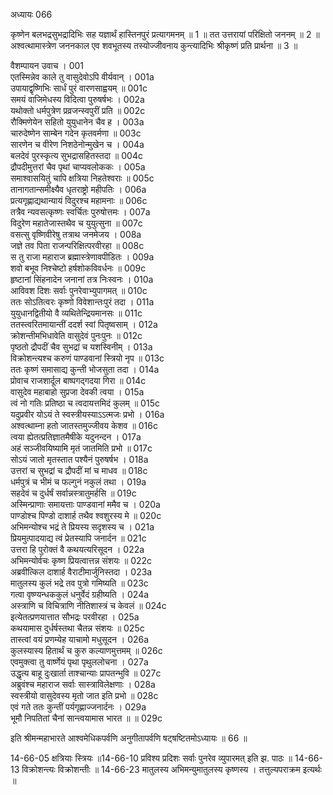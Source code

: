 अध्यायः 066

कृष्णेन बलभद्रसुभद्रादिभिः सह यज्ञार्थं हास्तिनपुरं प्रत्यागमनम् ॥ 1 ॥ तत उत्तरायां परिक्षितो जननम् ॥ 2 ॥ अश्वत्थामास्त्रेण जननकाल एव शवभूतस्य तस्योज्जीवनाय कुन्त्यादिभिः श्रीकृष्णं प्रति प्रार्थना ॥ 3 ॥

वैशम्पायन उवाच ।	001  
एतस्मिन्नेव काले तु वासुदेवोऽपि वीर्यवान् ।	001a  
उपायाद्वृष्णिभिः सार्धं पुरं वारणसाह्वयम् ॥	001c  
समयं वाजिमेधस्य विदित्वा पुरुषर्षभः ।	002a  
यथोक्तो धर्मपुत्रेण प्रव्रजन्स्वपुरीं प्रति ॥	002c  
रौक्मिणेयेन सहितो युयुधानेन चैव ह ।	003a  
चारुदेष्णेन साम्बेन गदेन कृतवर्मणा ॥	003c  
सारणेन च वीरेण निशठेनोन्मुखेन च ।	004a  
बलदेवं पुरस्कृत्य सुभद्रासहितस्तदा ॥	004c  
द्रौपदीमुत्तरां चैव पृथां चाप्यवलोककः ।	005a  
समाश्वासयितुं चापि क्षत्रिया निहतेश्वराः ॥	005c  
तानागतान्समीक्ष्यैव धृतराष्ट्रो महीपतिः ।	006a  
प्रत्यगृह्णाद्यथान्यायं विदुरश्च महामनाः ॥	006c  
तत्रैव न्यवसत्कृष्णः स्वर्चितः पुरुषोत्तमः ।	007a  
विदुरेण महातेजास्तथैव च युयुत्सुना ॥	007c  
वसत्सु वृष्णिवीरेषु तत्राथ जनमेजय ।	008a  
जज्ञे तव पिता राजन्परिक्षित्परवीरहा ॥	008c  
स तु राजा महाराज ब्रह्मास्त्रेणावपीडितः ।	009a  
शवो बभूव निश्चेष्टो हर्षशोकविवर्धनः ॥	009c  
हृष्टानां सिंहनादेन जनानां तत्र निःस्वनः ।	010a  
आविवश दिशः सर्वाः पुनरेवाभ्युपागमत् ॥	010c  
ततः सोऽतित्वरः कृष्णो विवेशान्तःपुरं तदा ।	011a  
युयुधानद्वितीयो वै व्यथितेन्द्रियमानसः ॥	011c  
ततस्त्वरितमायान्तीं ददर्श स्वां पितृष्वसाम् ।	012a  
क्रोशन्तीमभिधावेति वासुदेवं पुनःपुनः ॥	012c  
पृष्ठतो द्रौपदीं चैव सुभद्रां च यशस्विनीम् ।	013a  
विक्रोशन्त्यश्च करुणं पाण्डवानां स्त्रियो नृप ॥	013c  
ततः कृष्णं समासाद्य कुन्ती भोजसुता तदा ।	014a  
प्रोवाच राजशार्दूल बाष्पगद्गदया गिरा ॥	014c  
वासुदेव महाबाहो सुप्रजा देवकी त्वया ।	015a  
त्वं नो गतिः प्रतिष्ठा च त्वदायत्तमिदं कुलम् ॥	015c  
यदुप्रवीर योऽयं ते स्वस्त्रीयस्याऽऽत्मजः प्रभो ।	016a  
अश्वत्थाम्ना हतो जातस्तमुज्जीवय केशव ॥	016c  
त्वया ह्येतत्प्रतिज्ञातमैषीके यदुनन्दन ।	017a  
अहं सञ्जीवयिष्यामि मृतं जातमिति प्रभो ॥	017c  
सोऽयं जातो मृतस्तात पश्यैनं पुरुषर्षभ ।	018a  
उत्तरां च सुभद्रां च द्रौपदीं मां च माधव ॥	018c  
धर्मपुत्रं च भीमं च फल्गुनं नकुलं तथा ।	019a  
सहदेवं च दुर्धर्षं सर्वान्नस्त्रातुमर्हसि ॥	019c  
अस्मिन्प्राणाः समायत्ताः पाण्डवानां ममैव च ।	020a  
पाण्डोश्च पिण्डो दाशार्ह तथैव श्वशुरस्य मे ॥	020c  
अभिमन्योश्च भद्रं ते प्रियस्य सदृशस्य च ।	021a  
प्रियमुत्पादयाद्य त्वं प्रेतस्यापि जनार्दन ॥	021c  
उत्तरा हि पुरोक्तं वै कथयत्यरिसूदन ।	022a  
अभिमन्योर्वचः कृष्ण प्रियत्वात्तन्न संशयः ॥	022c  
अब्रवीत्किल दाशार्ह वैराटीमार्जुनिस्तदा ।	023a  
मातुलस्य कुलं भद्रे तव पुत्रो गमिष्यति ॥	023c  
गत्वा वृष्ण्यन्धककुलं धनुर्वेदं ग्रहीष्यति ।	024a  
अस्त्राणि च विचित्राणि नीतिशास्त्रं च केवलं ॥	024c  
इत्येतत्प्रणयात्तात सौभद्रः परवीरहा ।	025a  
कथयामास दुर्धर्षस्तथा चैतन्न संशयः ॥	025c  
तास्त्वां वयं प्रणम्येह याचामो मधुसूदन ।	026a  
कुलस्यास्य हितार्थं च कुरु कल्याणमुत्तमम् ॥	026c  
एवमुक्त्वा तु वार्ष्णेयं पृथा पृथुललोचना ।	027a  
उद्धृत्य बाहू दुःखार्ता ताश्चान्याः प्रापतन्भुवि ॥	027c  
अब्रुवंश्च महाराज सर्वाः सास्त्राविलेक्षणाः ।	028a  
स्वस्त्रीयो वासुदेवस्य मृतो जात इति प्रभो ॥	028c  
एवं गते ततः कुन्तीं पर्यगृह्णाज्जनार्दनः ।	029a  
भूमौ निपतितां चैनां सान्त्वयामास भारत ॥ ॥	029c  

इति श्रीमन्महाभारते आश्वमेधिकपर्वणि अनुगीतापर्वणि षट्षष्टितमोऽध्यायः ॥ 66 ॥

14-66-05 क्षत्रियाः स्त्रियः ॥14-66-10 प्रविश्य प्रदिशः सर्वाः पुनरेव व्युपारमत् इति झ. पाठः ॥ 14-66-13 विक्रोशन्त्यः विक्रोशन्तीः ॥ 14-66-23 मातुलस्य अभिमन्युमातुलस्य कृष्णस्य । तत्तुल्यपराक्रम इत्यर्थः ॥
